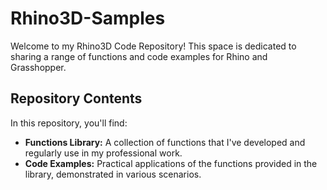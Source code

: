 # Rhino3D-Samples

Welcome to my Rhino3D Code Repository! This space is dedicated to sharing a range of functions and code examples for Rhino and Grasshopper.

## Repository Contents

In this repository, you'll find:

- **Functions Library:** A collection of functions that I've developed and regularly use in my professional work.
- **Code Examples:** Practical applications of the functions provided in the library, demonstrated in various scenarios.
